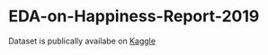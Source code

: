 # EDA-on-Happiness-Report-2019

Dataset is publically availabe on [Kaggle](https://www.kaggle.com/unsdsn/world-happiness?select=2019.csv)

